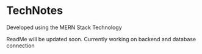 # TechNotes
Developed using the MERN Stack Technology 

ReadMe will be updated soon. Currently working on backend and database connection
